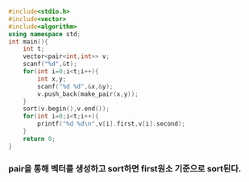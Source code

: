 ```cpp
#include<stdio.h>
#include<vector>
#include<algorithm>
using namespace std;
int main(){
	int t;
	vector<pair<int,int>> v;
	scanf("%d",&t);
	for(int i=0;i<t;i++){
		int x,y;
		scanf("%d %d",&x,&y);
		v.push_back(make_pair(x,y));
	}
	sort(v.begin(),v.end());
	for(int i=0;i<t;i++){
		printf("%d %d\n",v[i].first,v[i].second);
	}
	return 0;
}
  ```
  
  ### pair을 통해 벡터를 생성하고 sort하면 first원소 기준으로 sort된다.

